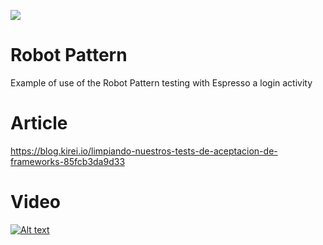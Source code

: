 
![](http://xurxodev.com/content/images/2017/04/xurxodev-readme.png) 

# Robot Pattern
Example of use of the Robot Pattern testing with Espresso a login activity

# Article
https://blog.kirei.io/limpiando-nuestros-tests-de-aceptacion-de-frameworks-85fcb3da9d33

# Video
[![Alt text](https://img.youtube.com/vi/Y4aR-Q-NQIQ/0.jpg)](https://youtu.be/Y4aR-Q-NQIQ)
